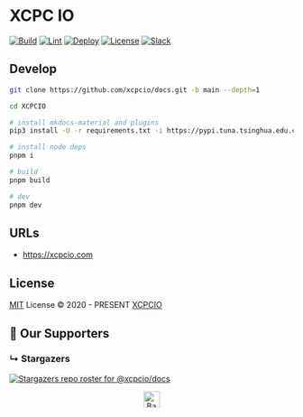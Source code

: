 # XCPC IO

[![Build](https://github.com/xcpcio/docs/actions/workflows/build.yml/badge.svg)](https://github.com/xcpcio/docs/actions/workflows/build.yml)
[![Lint](https://github.com/xcpcio/docs/actions/workflows/lint.yml/badge.svg)](https://github.com/xcpcio/docs/actions/workflows/lint.yml)
[![Deploy](https://github.com/xcpcio/docs/actions/workflows/deploy.yml/badge.svg)](https://github.com/xcpcio/docs/actions/workflows/deploy.yml)
[![License][license-image-mit]](https://mit-license.org/)
[![Slack](https://img.shields.io/badge/slack-@xcpcio-blue.svg?logo=slack)](https://xcpcio.slack.com)

## Develop

```bash
git clone https://github.com/xcpcio/docs.git -b main --depth=1

cd XCPCIO

# install mkdocs-material and plugins
pip3 install -U -r requirements.txt -i https://pypi.tuna.tsinghua.edu.cn/simple/

# install node deps
pnpm i

# build
pnpm build

# dev
pnpm dev
```

## URLs

* <https://xcpcio.com>

## License

[MIT](./LICENSE) License © 2020 - PRESENT [XCPCIO][xcpcio]

[xcpcio]: https://github.com/xcpcio
[license-image-mit]: https://img.shields.io/badge/license-MIT-blue.svg?labelColor=333333

## :clap:  Our Supporters

### &#8627; Stargazers
[![Stargazers repo roster for @xcpcio/docs](https://reporoster.com/stars/xcpcio/docs)](https://github.com/xcpcio/docs/stargazers)

<p align="center">
    <a href="https://github.com/xcpcio/docs#">
        <img src="https://cdn.jsdelivr.net/gh/Dup4/static/backToTopButton.png" alt="Back to top" height="29"/>
    </a>
</p>
